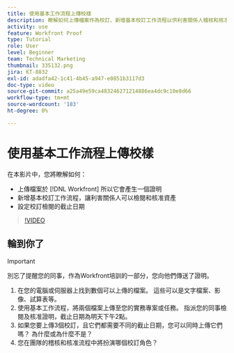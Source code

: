 ```yaml
---
title: 使用基本工作流程上傳校樣
description: 瞭解如何上傳檔案作為校訂、新增基本校訂工作流程以供利害關係人稽核和核准，以及設定校訂稽核的截止日期。 [!DNL Workfront].
activity: use
feature: Workfront Proof
type: Tutorial
role: User
level: Beginner
team: Technical Marketing
thumbnail: 335132.png
jira: KT-8832
exl-id: adadfa42-1c41-4b45-a947-e0851b3117d3
doc-type: video
source-git-commit: a25a49e59ca483246271214886ea4dc9c10e8d66
workflow-type: tm+mt
source-wordcount: '183'
ht-degree: 0%

---
```


# 使用基本工作流程上傳校樣

在本影片中，您將瞭解如何：

* 上傳檔案於 [!DNL Workfront] 所以它會產生一個證明
* 新增基本校訂工作流程，讓利害關係人可以檢閱和核准資產
* 設定校訂檢閱的截止日期

>[!VIDEO](https://video.tv.adobe.com/v/335132/?quality=12&learn=on)

## 輪到你了

>[!IMPORTANT]
>
>別忘了提醒您的同事，作為Workfront培訓的一部分，您向他們傳送了證明。


1. 在您的電腦或伺服器上找到數個可以上傳的檔案。 這些可以是文字檔案、影像、試算表等。
1. 使用基本工作流程，將兩個檔案上傳至您的實務專案或任務。 指派您的同事檢閱及核准證明，截止日期為明天下午2點。
1. 如果您要上傳3個校訂，且它們都需要不同的截止日期，您可以同時上傳它們嗎？ 為什麼或為什麼不是？
1. 您在團隊的稽核和核准流程中將扮演哪個校訂角色？

<!--
## Learn more
* Supported proofing file types
* Configure a proof
-->

<!--
## Guides
* Plan a basic workflow worksheet
* Upload proofs in Workfront
-->
